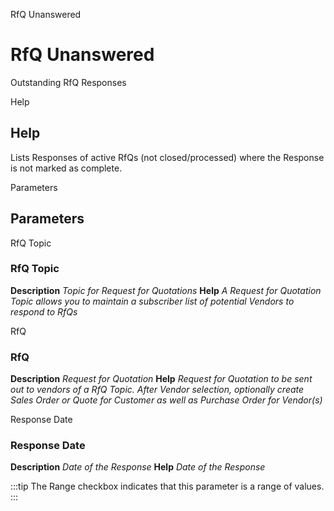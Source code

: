 
RfQ Unanswered
# RfQ Unanswered


Outstanding RfQ Responses

Help
## Help

Lists Responses of active RfQs (not closed/processed) where the Response is not marked as complete. 

Parameters
## Parameters


RfQ Topic
### RfQ Topic

**Description**
 *Topic for Request for Quotations*
**Help**
 *A Request for Quotation Topic allows you to maintain a subscriber list of potential Vendors to respond to RfQs*

RfQ
### RfQ

**Description**
 *Request for Quotation*
**Help**
 *Request for Quotation to be sent out to vendors of a RfQ Topic. After Vendor selection, optionally create Sales Order or Quote for Customer as well as Purchase Order  for Vendor(s)*

Response Date
### Response Date

**Description**
 *Date of the Response*
**Help**
 *Date of the Response*

:::tip
The Range checkbox indicates that this parameter is a range of values.
:::